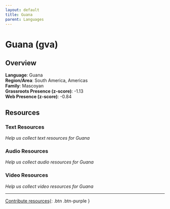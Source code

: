```yaml
---
layout: default
title: Guana
parent: Languages
---
```


# Guana (gva)

## Overview

**Language**: Guana  
**Region/Area**: South America, Americas  
**Family**: Mascoyan  
**Grassroots Presence (z-score)**: -1.13  
**Web Presence (z-score)**: -0.84  

## Resources

### Text Resources
*Help us collect text resources for Guana*

### Audio Resources
*Help us collect audio resources for Guana*

### Video Resources
*Help us collect video resources for Guana*

---

[Contribute resources](https://forms.office.com/e/1SfLJx3u1r){: .btn .btn-purple }
